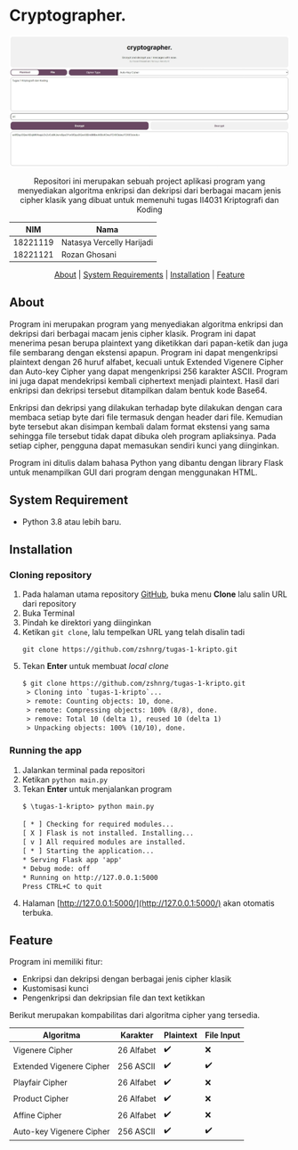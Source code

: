 # Cryptographer.

![alt text](/doc/header.jpeg "Gasball header")
<center>
Repositori ini merupakan sebuah project aplikasi program yang menyediakan algoritma enkripsi dan dekripsi dari berbagai macam jenis cipher klasik yang dibuat untuk memenuhi tugas II4031 Kriptografi dan Koding

<br>

| NIM      | Nama                      |
| -------- | ------------------------- |
| 18221119 | Natasya Vercelly Harijadi |
| 18221121 | Rozan Ghosani             |

</center>

<p align="center">
  <a href="#about">About</a> |
  <a href="#system-requirement">System Requirements</a> |
  <a href="#installation">Installation</a> |
  <a href="#feature">Feature</a>
</p>

## About

Program ini merupakan program yang menyediakan algoritma enkripsi dan dekripsi dari berbagai macam jenis cipher klasik. Program ini dapat menerima pesan berupa plaintext yang diketikkan dari papan-ketik dan juga file sembarang dengan ekstensi apapun. Program ini dapat mengenkripsi plaintext dengan 26 huruf alfabet, kecuali untuk Extended Vigenere Cipher dan Auto-key Cipher yang dapat mengenkripsi 256 karakter ASCII. Program ini juga dapat mendekripsi kembali ciphertext menjadi plaintext. Hasil dari enkripsi dan dekripsi tersebut ditampilkan dalam bentuk kode Base64.

Enkripsi dan dekripsi yang dilakukan terhadap byte dilakukan dengan cara membaca setiap byte dari file termasuk dengan header dari file. Kemudian byte tersebut akan disimpan kembali dalam format ekstensi yang sama sehingga file tersebut tidak dapat dibuka oleh program apliaksinya. Pada setiap cipher, pengguna dapat memasukan sendiri kunci yang diinginkan.

Program ini ditulis dalam bahasa Python yang dibantu dengan library Flask untuk menampilkan GUI dari program dengan menggunakan HTML.

## System Requirement

- Python 3.8 atau lebih baru.

## Installation

### Cloning repository

1. Pada halaman utama repository [GitHub](https://github.com/zshnrg/tugas-1-kripto), buka menu **Clone** lalu salin URL dari repository
2. Buka Terminal
3. Pindah ke direktori yang diinginkan
4. Ketikan `git clone`, lalu tempelkan URL yang telah disalin tadi 
   ```
   git clone https://github.com/zshnrg/tugas-1-kripto.git
5. Tekan **Enter** untuk membuat *local clone*
   ```
   $ git clone https://github.com/zshnrg/tugas-1-kripto.git
    > Cloning into `tugas-1-kripto`...
    > remote: Counting objects: 10, done.
    > remote: Compressing objects: 100% (8/8), done.
    > remove: Total 10 (delta 1), reused 10 (delta 1)
    > Unpacking objects: 100% (10/10), done.
   ``` 

### Running the app
1. Jalankan terminal pada repositori
2. Ketikan `python main.py`
3. Tekan **Enter** untuk menjalankan program
    ```
    $ \tugas-1-kripto> python main.py

    [ * ] Checking for required modules...
    [ X ] Flask is not installed. Installing...
    [ v ] All required modules are installed.
    [ * ] Starting the application...
    * Serving Flask app 'app'
    * Debug mode: off
    * Running on http://127.0.0.1:5000
    Press CTRL+C to quit
    ```
4. Halaman [http://127.0.0.1:5000/](http://127.0.0.1:5000/) akan otomatis terbuka.


## Feature
Program ini memiliki fitur:
- Enkripsi dan dekripsi dengan berbagai jenis cipher klasik
- Kustomisasi kunci
- Pengenkripsi dan dekripsian file dan text ketikkan

Berikut merupakan kompabilitas dari algoritma cipher yang tersedia.
<center>

| Algoritma                | Karakter   | Plaintext | File Input |
| ------------------------ | ---------- | --------- | ---------- |
| Vigenere Cipher          | 26 Alfabet | ✔️       | ❌         |
| Extended Vigenere Cipher | 256 ASCII  | ✔️       | ✔️         |
| Playfair Cipher          | 26 Alfabet | ✔️       | ❌         |
| Product Cipher           | 26 Alfabet | ✔️       | ❌         |
| Affine Cipher            | 26 Alfabet | ✔️       | ❌         |
| Auto-key Vigenere Cipher | 256 ASCII  | ✔️       | ✔️         |

</center>